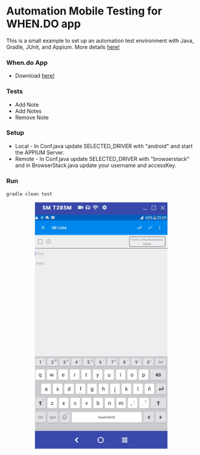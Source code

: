 # Automation Mobile Testing for WHEN.DO app
This is a small example to set up an automation test environment with Java, Gradle, JUnit,  and Appium.
More details [here!](https://gonzalohk.xyz/blog/configuracion-de-un-entorno-de-testing-funcional-automatizado-mobile-p1)

### When.do App
- Download [here!](https://drive.google.com/file/d/1qvl-pTmCmMaTPty-DClIkGec2ItE8KNP/view?usp=sharing)

### Tests
- Add Note
- Add Notes
- Remove Note

### Setup
- Local - In Conf.java update SELECTED_DRIVER with "android" and start the APPIUM Server.
- Remote - In Conf.java update SELECTED_DRIVER with "browserstack" and in BrowserStack.java update your username and accessKey.

### Run
```sh
gradle clean test
```

<p align="center">
  <img src="TestRunning.gif">
</p>

